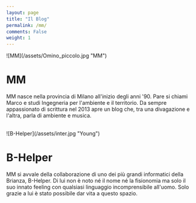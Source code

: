 ```yaml
---
layout: page
title: "Il Blog"
permalink: /mm/
comments: False
weight: 1
---
```


<div markdown="1" id="img-MM">
![MM](/assets/Omino_piccolo.jpg "MM")
</div>

# MM

MM nasce nella provincia di Milano all'inizio degli anni '90. Pare si chiami
Marco e studi Ingegneria per l'ambiente e il territorio. Da sempre appassionato
di scrittura nel 2013 apre un blog che, tra una divagazione e l'altra, parla di ambiente e musica.

<br />

<div markdown="1" id="img-B-Helper">
![B-Helper](/assets/inter.jpg "Young")
</div>

# B-Helper

MM si avvale della collaborazione di uno dei più grandi informatici della Brianza, B-Helper. Di lui 
non è noto né il nome né la fisionomia ma solo il suo innato feeling con qualsiasi linguaggio 
incomprensibile all'uomo. Solo grazie a lui è stato possibile dar vita a questo spazio. 

